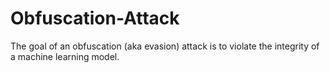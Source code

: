 # Obfuscation-Attack
The goal of an obfuscation (aka evasion) attack is to violate the integrity of a machine learning model.

